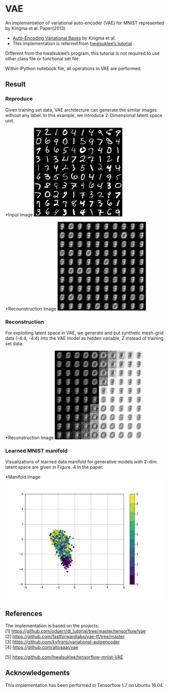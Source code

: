 # VAE

An implementation of variational auto-encoder (VAE) for MNIST represented by Kingma et al. Paper(2013)
* [Auto-Encoding Variational Bayes](https://arxiv.org/pdf/1312.6114) by Kingma et al. 
* This implementation is referred from [hwalsuklee’s tutorial](https://github.com/hwalsuklee/tensorflow-mnist-VAE)

Different from the hwalsuklee’s program, this tutorial is not required to use other class file or functional set file. 

Within IPython notebook file, all operations in VAE are performed.


## Result
### Reproduce

Given training set data, VAE architecture can generate the similar images without any label. 
In this example, we introduce 2-Dimensional latent space unit. 

*Input Image
![Input_Image](https://github.com/MingyuKim87/VAE/blob/master/Results/Input_Image.jpg)

*Recounstruction Image
![Reconstruction_Image](https://github.com/MingyuKim87/VAE/blob/master/Results/Reconstruction_1.gif)


### Reconstruction

For exploiting latent space in VAE, we generate and put synthetic mesh-grid data (-4:4, -4:4) into the VAE model as hidden variable, Z instead of training set data. 

*Reconstruction Image
![Reconstruction_Image2](https://github.com/MingyuKim87/VAE/blob/master/Results/Reconstruction_2.gif)

### Learned MNIST manifold

Visualizations of learned data manifold for generative models with 2-dim. latent space are given in Figure. 4 in the paper.  


*Manifold Image
![Manifold_Image](https://github.com/MingyuKim87/VAE/blob/master/Results/Manifold_learning.gif)


## References
The implementation is based on the projects:  
[1] https://github.com/oduerr/dl_tutorial/tree/master/tensorflow/vae  
[2] https://github.com/fastforwardlabs/vae-tf/tree/master  
[3] https://github.com/kvfrans/variational-autoencoder  
[4] https://github.com/altosaar/vae
 
[5] https://github.com/hwalsuklee/tensorflow-mnist-VAE


## Acknowledgements
This implementation has been performed in Tensorflow 1.7 on Ubuntu 16.04.
